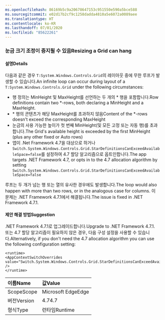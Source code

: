 ```yaml
---
ms.openlocfilehash: 86169b5c9a20678647153c951550e590a5bce588
ms.sourcegitcommit: e02d17b2cf9c1258dadda4810a5e6072a0089aee
ms.translationtype: HT
ms.contentlocale: ko-KR
ms.lasthandoff: 07/01/2020
ms.locfileid: "85622261"
---
```

### <a name="resizing-a-grid-can-hang"></a><span data-ttu-id="c25c8-101">눈금 크기 조정이 중지될 수 있음</span><span class="sxs-lookup"><span data-stu-id="c25c8-101">Resizing a Grid can hang</span></span>

#### <a name="details"></a><span data-ttu-id="c25c8-102">설명</span><span class="sxs-lookup"><span data-stu-id="c25c8-102">Details</span></span>

<span data-ttu-id="c25c8-103">다음과 같은 경우 <code>T:System.Windows.Controls.Grid</code>의 레이아웃 중에 무한 루프가 발생할 수 있습니다.</span><span class="sxs-lookup"><span data-stu-id="c25c8-103">An infinite loop can occur during layout of a <code>T:System.Windows.Controls.Grid</code> under the following circumstances:</span></span><ul><li><span data-ttu-id="c25c8-104">행 정의는 MinHeight 및 MaxHeight를 선언하는 두 개의 \* 행을 포함합니다.</span><span class="sxs-lookup"><span data-stu-id="c25c8-104">Row definitions contain two \*-rows, both declaring a MinHeight and a MaxHeight.</span></span></li><li><span data-ttu-id="c25c8-105">\* 행의 콘텐츠가 해당 MaxHeight를 초과하지 않음</span><span class="sxs-lookup"><span data-stu-id="c25c8-105">Content of the \*-rows doesn't exceed the corresponding MaxHeight</span></span></li><li><span data-ttu-id="c25c8-106">눈금의 사용 가능한 높이가 첫 번째 MinHeight(및 모든 고정 또는 자동 행)를 초과합니다.</span><span class="sxs-lookup"><span data-stu-id="c25c8-106">The Grid's available height is exceeded by the first MinHeight (plus any other fixed or Auto rows)</span></span></li><li><span data-ttu-id="c25c8-107">앱이 .Net Framework 4.7을 대상으로 하거나 <code>Switch.System.Windows.Controls.Grid.StarDefinitionsCanExceedAvailableSpace=false</code>를 설정하여 4.7 할당 알고리즘으로 옵트인합니다.</span><span class="sxs-lookup"><span data-stu-id="c25c8-107">The app targets .NET Framework 4.7, or opts in to the 4.7 allocation algorithm by setting <code>Switch.System.Windows.Controls.Grid.StarDefinitionsCanExceedAvailableSpace=false</code></span></span></li></ul><span data-ttu-id="c25c8-108">루프는 두 개가 넘는 행 또는 열의 유사한 경우에도 발생합니다.</span><span class="sxs-lookup"><span data-stu-id="c25c8-108">The loop would also happen with more than two rows, or in the analogous case for columns.</span></span> <span data-ttu-id="c25c8-109">이 문제는 .NET Framework 4.7.1에서 해결됩니다.</span><span class="sxs-lookup"><span data-stu-id="c25c8-109">The issue is fixed in .NET Framework 4.7.1.</span></span>

#### <a name="suggestion"></a><span data-ttu-id="c25c8-110">제안 해결 방법</span><span class="sxs-lookup"><span data-stu-id="c25c8-110">Suggestion</span></span>

<span data-ttu-id="c25c8-111">.NET Framework 4.7.1로 업그레이드합니다.</span><span class="sxs-lookup"><span data-stu-id="c25c8-111">Upgrade to .NET Framework 4.7.1.</span></span>  <span data-ttu-id="c25c8-112">또는 4.7 할당 알고리즘이 필요하지 않은 경우, 다음 구성 설정을 사용할 수 있습니다.</span><span class="sxs-lookup"><span data-stu-id="c25c8-112">Alternatively, if you don't need the 4.7 allocation algorithm you can use the following configuration setting:</span></span><pre><code class="lang-xml">&lt;runtime&gt;&#13;&#10;&lt;AppContextSwitchOverrides value=&quot;Switch.System.Windows.Controls.Grid.StarDefinitionsCanExceedAvailableSpace=true&quot; /&gt;&#13;&#10;&lt;/runtime&gt;&#13;&#10;</code></pre>

| <span data-ttu-id="c25c8-113">이름</span><span class="sxs-lookup"><span data-stu-id="c25c8-113">Name</span></span>    | <span data-ttu-id="c25c8-114">값</span><span class="sxs-lookup"><span data-stu-id="c25c8-114">Value</span></span>       |
|:--------|:------------|
| <span data-ttu-id="c25c8-115">Scope</span><span class="sxs-lookup"><span data-stu-id="c25c8-115">Scope</span></span>   |<span data-ttu-id="c25c8-116">Microsoft Edge</span><span class="sxs-lookup"><span data-stu-id="c25c8-116">Edge</span></span>|
|<span data-ttu-id="c25c8-117">버전</span><span class="sxs-lookup"><span data-stu-id="c25c8-117">Version</span></span>|<span data-ttu-id="c25c8-118">4.7</span><span class="sxs-lookup"><span data-stu-id="c25c8-118">4.7</span></span>|
|<span data-ttu-id="c25c8-119">형식</span><span class="sxs-lookup"><span data-stu-id="c25c8-119">Type</span></span>|<span data-ttu-id="c25c8-120">런타임</span><span class="sxs-lookup"><span data-stu-id="c25c8-120">Runtime</span></span>|
